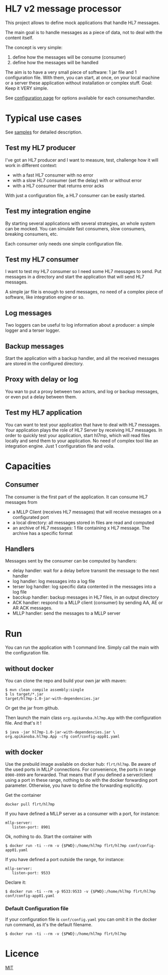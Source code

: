 HL7 v2 message processor
========================

This project allows to define mock applications that handle HL7 messages.

The main goal is to handle messages as a piece of data, not to deal with the content itself.

The concept is very simple:

1. define how the messages will be consume (consumer)
2. define how the messages will be handled

The aim is to have a very small piece of software: 1 jar file and 1 configuration file. With them, you can start, at once, on your local machine or a server these application without installation or complex stuff. Goal: Keep it VERY simple.

See [configuration page](configuration.md) for options available for each consumer/handler.

# Typical use cases

See [samples](samples.md) for detailed description.

## Test my HL7 producer
I've got an HL7 producer and I want to measure, test, challenge how it will work in different context:

- with a fast HL7 consumer with no error
- with a slow HL7 consumer (set the delay) with or without error
- with a HL7 consumer that returns error acks

With just a configuration file, a HL7 consumer can be easily started.

## Test my integration engine
By starting several applications with several strategies, an whole system can be mocked. You can simulate fast consumers, slow consumers, breaking consumers, etc.

Each consumer only needs one simple configuration file.

## Test my HL7 consumer
I want to test my HL7 consumer so I need some HL7 messages to send. Put messages in a directory and start the application that will send HL7 messages. 

A simple jar file is enough to send messages, no need of a complex piece of software, like integration engine or so.

## Log messages
Two loggers can be useful to log information about a producer: a simple logger and a terser logger.

## Backup messages
Start the application with a backup handler, and all the received messages are stored in the configured directory.

## Proxy with delay or log
You wan to put a proxy between two actors, and log or backup messages, or even put a delay between them. 

## Test my HL7 application

You can want to test your application that have to deal with HL7 messages. Your application plays the role of HL7 Server by receiving HL7 messages. In order to quickly test your application, start hl7mp, which will read files locally and send them to your application. 
No need of complex tool like an integration engine. Just 1 configuration file and voila.

# Capacities
## Consumer
The consumer is the first part of the application. It can consume HL7 messages from

- a MLLP Client (receives HL7 messages) that will receive messages on a configurated port
- a local directory: all messages stored in files are read and computed
- an archive of HL7 messages: 1 file containing x HL7 message. The archive has a specific format

## Handlers
Messages sent by the consumer can be computed by handlers:

- delay handler: wait for a delay before transmit the message to the next handler
- log handler: log messages into a log file 
- terser log handler: log specific data contented in the messages into a log file
- bacckup handler: backup messages in HL7 files, in an output directory
- ACK handler: respond to a MLLP client (consumer) by sending AA, AE or AR ACK messages.
- MLLP handler: send the messages to a MLLP server 

# Run
You can run the application with 1 command line. Simply call the main with the configuration file.

## without docker
You can clone the repo and build your own jar with maven:

    $ mvn clean compile assembly:single
    $ ls target/*.jar
    target/hl7mp-1.0-jar-with-dependencies.jar    

Or get the jar from github.

Then launch the main class `org.opikanoba.hl7mp.App` with the configuration file. And that's it !

    $ java -jar hl7mp-1.0-jar-with-dependencies.jar \
    org.opikanoba.hl7mp.App -cfg conf/config-app01.yaml
    
## with docker
Use the prebuild image available on docker hub: `flrt/hl7mp`.
Be aware of the used ports in MLLP connections.
For convenience, the ports in range `8900-8999` are forwarded. That means that if you defined a server/client using a port in these range, nothing to do with the docker forwarding port parameter.
Otherwise, you have to define the forwarding explicitly.

Get the container

    docker pull flrt/hl7mp
    
If you have defined a MLLP server as a consumer with a port, for instance:

    mllp-server:
       listen-port: 8901
       
Ok, nothing to do. Start the container with

    $ docker run -ti --rm -v {$PWD}:/home/hl7mp flrt/hl7mp conf/config-app01.yaml

If you have defined a port outside the range, for instance: 

    mllp-server:
       listen-port: 9533

Declare it:

    $ docker run -ti --rm -p 9533:9533 -v {$PWD}:/home/hl7mp flrt/hl7mp conf/config-app01.yaml

### Default Configuration file
If your configuration file is `conf/config.yaml` you can omit it in the docker run command, as it's the default filename.

    $ docker run -ti --rm -v {$PWD}:/home/hl7mp flrt/hl7mp 


# Licence 

[MIT](LICENSE) 
